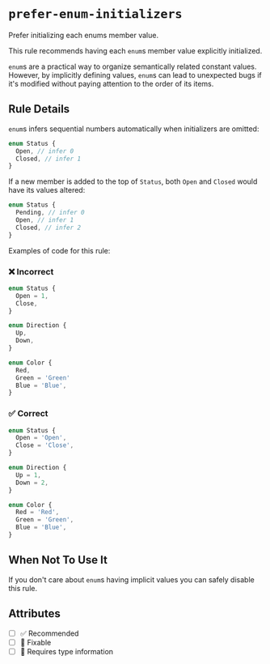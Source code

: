 # `prefer-enum-initializers`

Prefer initializing each enums member value.

This rule recommends having each `enum`s member value explicitly initialized.

`enum`s are a practical way to organize semantically related constant values. However, by implicitly defining
values, `enum`s can lead to unexpected bugs if it's modified without paying attention to the order of its items.

## Rule Details

`enum`s infers sequential numbers automatically when initializers are omitted:

```ts
enum Status {
  Open, // infer 0
  Closed, // infer 1
}
```

If a new member is added to the top of `Status`, both `Open` and `Closed` would have its values altered:

```ts
enum Status {
  Pending, // infer 0
  Open, // infer 1
  Closed, // infer 2
}
```

Examples of code for this rule:

<!--tabs-->

### ❌ Incorrect

```ts
enum Status {
  Open = 1,
  Close,
}

enum Direction {
  Up,
  Down,
}

enum Color {
  Red,
  Green = 'Green'
  Blue = 'Blue',
}
```

### ✅ Correct

```ts
enum Status {
  Open = 'Open',
  Close = 'Close',
}

enum Direction {
  Up = 1,
  Down = 2,
}

enum Color {
  Red = 'Red',
  Green = 'Green',
  Blue = 'Blue',
}
```

## When Not To Use It

If you don't care about `enum`s having implicit values you can safely disable this rule.

## Attributes

- [ ] ✅ Recommended
- [ ] 🔧 Fixable
- [ ] 💭 Requires type information

